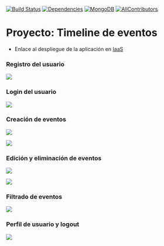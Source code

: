 [![Build Status](https://travis-ci.org/ULL-ESIT-DSI-1617/proyecto-dsi-aitor-nestor-omar-35l2v3.svg?branch=master)](https://travis-ci.org/ULL-ESIT-DSI-1617/proyecto-dsi-aitor-nestor-omar-35l2v3)
[![Dependencies](https://img.shields.io/david/expressjs/express.svg)]()
[![MongoDB](https://img.shields.io/badge/mongodb-v3.4.4-green.svg)]()
[![AllContributors](https://img.shields.io/badge/all_contributors-3-blue.svg?style=flat-square)](#contributors)


# Proyecto: Timeline de eventos


* Enlace al despliegue de la aplicación en [IaaS](http://10.6.128.26:8090/login)

### Registro del usuario

![](https://goo.gl/48nH0O)


### Login del usuario

![](https://media.giphy.com/media/w4FVFCvrDnruU/giphy.gif)

### Creación de eventos

![](https://media.giphy.com/media/11EJMbtipZ3etG/giphy.gif)

![](https://media.giphy.com/media/3phEAOtbGruVi/giphy.gif)

### Edición y eliminación de eventos

![](https://media.giphy.com/media/Pgm4WKsey7jeE/giphy.gif)

![](https://media.giphy.com/media/UG0h9O5W4cOT6/giphy.gif)

### Filtrado de eventos

![](https://media.giphy.com/media/13pR3P8ewRcmWI/giphy.gif)

### Perfil de usuario y logout

![](https://media.giphy.com/media/kUnTaJt5kag2Q/giphy.gif)

